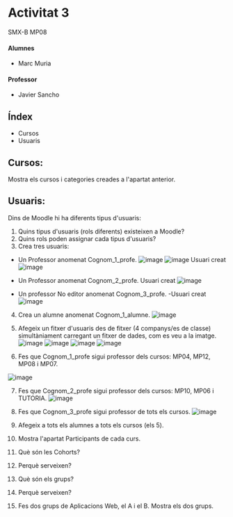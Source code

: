 # Activitat 3
SMX-B MP08

####  Alumnes
* Marc Muria 


#### Professor
* Javier Sancho 


## Índex 
* Cursos
* Usuaris

## Cursos:

Mostra els cursos i categories creades a l'apartat anterior.

## Usuaris:

Dins de Moodle hi ha diferents tipus d'usuaris:

1. Quins tipus d'usuaris (rols diferents) existeixen a Moodle?
2. Quins rols poden assignar cada tipus d'usuaris?
3. Crea tres usuaris:
  - Un Professor anomenat Cognom_1_profe.
  ![image](https://user-images.githubusercontent.com/114423194/207125498-c72fa8ff-b5ae-4c20-a7a3-f6befe8a9812.png)
  ![image](https://user-images.githubusercontent.com/114423194/207124902-20f88c92-623b-4ee5-b4f3-9684a2be4381.png)
  Usuari creat
  ![image](https://user-images.githubusercontent.com/114423194/207126079-936c0afd-2e55-4f1e-b16a-f9a4befde164.png)

  - Un Professor anomenat Cognom_2_profe.
  Usuari creat
  ![image](https://user-images.githubusercontent.com/114423194/207126203-7bf3fbfe-7721-4480-bfc1-c773b9b56f6c.png)

  - Un professor No editor anomenat Cognom_3_profe.
  -Usuari creat
  ![image](https://user-images.githubusercontent.com/114423194/207126793-dfdba803-1e55-40cb-bc82-c47da40cfba9.png)

4.  Crea un alumne anomenat Cognom_1_alumne.
  ![image](https://user-images.githubusercontent.com/114423194/208476550-aef9dccb-9b18-4747-ba56-225d5b69e52a.png)

5.  Afegeix un fitxer d'usuaris des de fitxer (4 companys/es de classe) simultàniament carregant un fitxer de dades, com es veu a la imatge.
![image](https://user-images.githubusercontent.com/114423194/208490564-8d7bb80a-aef3-4076-9a65-fc7f529f1a14.png)
![image](https://user-images.githubusercontent.com/114423194/208489441-61428f7c-fde7-4934-b25b-17320e5bfda4.png)
![image](https://user-images.githubusercontent.com/114423194/208489817-850ce3e1-62ab-444c-b49a-cfc0ba109fcc.png)
![image](https://user-images.githubusercontent.com/114423194/208489962-d0865bb1-bc5d-476c-8b74-7fc983b16d2d.png)

6. Fes que Cognom_1_profe sigui professor dels cursos: MP04, MP12, MP08 i MP07.

![image](https://user-images.githubusercontent.com/114423194/208492469-d76e023e-0614-4ea2-b078-d287116fd454.png)

7. Fes que Cognom_2_profe sigui professor dels cursos: MP10, MP06 i TUTORIA.
![image](https://user-images.githubusercontent.com/114423194/208493444-4c17888f-f6cc-4fed-b254-7503f781eb1e.png)

8. Fes que Cognom_3_profe sigui professor de tots els cursos.
![image](https://user-images.githubusercontent.com/114423194/208493484-f4f63681-26b8-49d1-9e31-c7ffed364484.png)

9. Afegeix a tots els alumnes a tots els cursos (els 5).

10. Mostra l'apartat Participants de cada curs.

11. Què són les Cohorts? 

12. Perquè serveixen?

13. Què són els grups?

14. Perquè serveixen?

15. Fes dos grups de Aplicacions Web, el A i el B. Mostra els dos grups.
